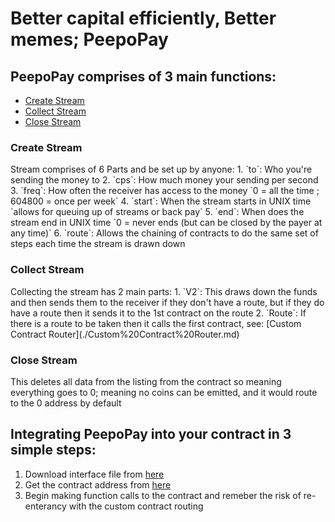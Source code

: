 <h1>Better capital efficiently, Better memes; PeepoPay</h1>

<h2>PeepoPay comprises of 3 main functions:</h2>

 - [Create Stream](#create-stream)  
 - [Collect Stream](#draw-down-stream)  
 - [Close Stream](#close-stream)

<h3>Create Stream</h3>
Stream comprises of 6 Parts and be set up by anyone:  
1. `to`: Who you're sending the money to  
2. `cps`: How much money your sending per second  
3. `freq`: How often the receiver has access to the money `0 = all the time ; 604800 = once per week`  
4. `start`: When the stream starts in UNIX time `allows for queuing up of streams or back pay`   
5. `end`: When does the stream end in UNIX time `0 = never ends (but can be closed by the payer at any time)`
6. `route`: Allows the chaining of contracts to do the same set of steps each time the stream is drawn down

<h3>Collect Stream</h3>
Collecting the stream has 2 main parts:
1. `V2`: This draws down the funds and then sends them to the receiver if they don't have a route, but if they do have 
   a route then it sends it to the 1st contract on the route
2. `Route`: If there is a route to be taken then it calls the first contract, see: [Custom Contract Router](./Custom%20Contract%20Router.md)

<h3>Close Stream</h3>
This deletes all data from the listing from the contract so meaning everything goes to 0; meaning no coins can be 
emitted, and it would route to the 0 address by default

<h2>Integrating PeepoPay into your contract in 3 simple steps:</h2>

1. Download interface file from [here](./../contracts/interfaces/IpeepoPay.sol)
2. Get the contract address from [here](./ContractAddresses.md)
3. Begin making function calls to the contract and remeber the risk of re-enterancy with the custom contract routing